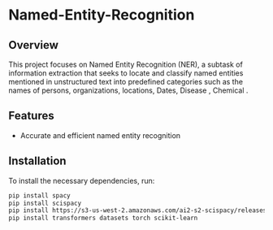 
# Named-Entity-Recognition

## Overview
This project focuses on Named Entity Recognition (NER), a subtask of information extraction that seeks to locate and classify named entities mentioned in unstructured text into predefined categories such as the names of persons, organizations, locations, Dates, Disease , Chemical .

## Features
- Accurate and efficient named entity recognition 

## Installation
To install the necessary dependencies, run:
```bash
pip install spacy
pip install scispacy
pip install https://s3-us-west-2.amazonaws.com/ai2-s2-scispacy/releases/v0.5.4/en_ner_bc5cdr_md-0.5.4.tar.gz
pip install transformers datasets torch scikit-learn

